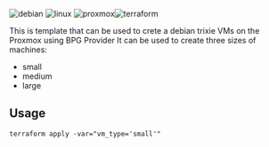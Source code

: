 ![debian](https://img.shields.io/badge/Debian-A81D33?style=for-the-badge&logo=debian&logoColor=white) ![linux](https://img.shields.io/badge/Linux-FCC624?style=for-the-badge&logo=linux&logoColor=black)
![proxmox](https://img.shields.io/badge/Proxmox-E57000?style=for-the-badge&logo=proxmox&logoColor=white)![terraform](https://img.shields.io/badge/Terraform-7B42BC?style=for-the-badge&logo=terraform&logoColor=white)

This is template that can be used to crete a debian trixie VMs on the Proxmox using BPG Provider
It can be used to create three sizes of machines: 
- small
- medium
- large

## Usage

```
terraform apply -var="vm_type='small'"
```
